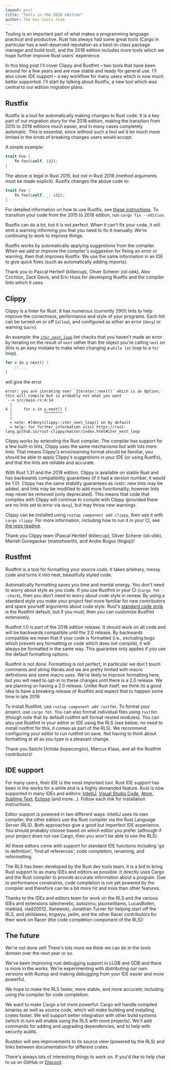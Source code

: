 ```yaml
---
layout: post
title: "Tools in the 2018 edition"
author: The Dev-tools team
---
```


Tooling is an important part of what makes a programming language practical and
productive. Rust has always had some great tools (Cargo in particular has a
well-deserved reputation as a best-in-class package manager and build tool), and
the 2018 edition includes more tools which we hope further improve Rust users'
experience.

In this blog post I'll cover Clippy and Rustfmt – two tools that have been
around for a few years and are now stable and ready for general use. I'll also
cover IDE support – a key workflow for many users which is now much better
supported. I'll start by talking about Rustfix, a new tool which was central to
our edition migration plans.

## Rustfix

Rustfix is a tool for automatically making changes to Rust code. It is a key
part of our migration story for the 2018 edition, making the transition from
2015 to 2018 editions much easier, and in many cases completely automatic. This
is essential, since without such a tool we'd be much more limited in the kinds
of breaking changes users would accept.

A simple example:

```rust
trait Foo {
    fn foo(&self, i32);
}
```

The above is legal in Rust 2015, but not in Rust 2018 (method arguments must be
made explicit). Rustfix changes the above code to:

```rust
trait Foo {
    fn foo(&self, _: i32);
}
```

For detailed information on how to use Rustfix, see [these instructions](https://doc.rust-lang.org/stable/edition-guide/editions/transitioning-an-existing-project-to-a-new-edition.html).
To transition your code from the 2015 to 2018 edition, run `cargo fix --edition`.

Rustfix can do a lot, but it is not perfect. When it can't fix your code, it
will emit a warning informing you that you need to fix it manually. We're
continuing to work to improve things.

Rustfix works by automatically applying suggestions from the compiler. When we
add or improve the compiler's suggestion for fixing an error or warning, then
that improves Rustfix. We use the same information in an IDE to give quick fixes
(such as automatically adding imports).

Thank you to Pascal Hertleif (killercup), Oliver Scherer (oli-obk), Alex
Crichton, Zack Davis, and Eric Huss for developing Rustfix and the compiler
lints which it uses.


## Clippy

Clippy is a linter for Rust. It has numerous (currently 290!) lints to help
improve the correctness, performance and style of your programs. Each lint can
be turned on or off (`allow`), and configured as either an error (`deny`) or
warning (`warn`).

An example: the [`iter_next_loop`](https://rust-lang.github.io/rust-clippy/master/index.html#iter_next_loop)
lint checks that you haven't made an error by iterating on the result of `next`
rather than the object you're calling `next` on (this is an easy mistake to make
when changing a `while let` loop to a `for` loop).

```rust
for x in y.next() {
    // ...
}
```

will give the error

```
error: you are iterating over `Iterator::next()` which is an Option; this will compile but is probably not what you want
 --> src/main.rs:4:14
  |
4 |     for x in y.next() {
  |              ^^^^^^^^
  |
  = note: #[deny(clippy::iter_next_loop)] on by default
  = help: for further information visit https://rust-lang.github.io/rust-clippy/master/index.html#iter_next_loop
```

Clippy works by extending the Rust compiler. The compiler has support for a few
built-in lints, Clippy uses the same mechanisms but with lots more lints. That
means Clippy's error/warning format should be familiar, you should be able to
apply Clippy's suggestions in your IDE (or using Rustfix), and that the lints
are reliable and accurate.

With Rust 1.31 and the 2018 edition, Clippy is available on stable Rust and has
backwards compatibility guarantees (if it had a version number, it would be
1.0). Clippy has the same stability guarantees as rustc: new lints may be added,
and lints may be modified to add more functionality, however lints may never be
removed (only deprecated). This means that code that compiles with Clippy will
continue to compile with Clippy (provided there are no lints set to error via
`deny`), but may throw new warnings.

Clippy can be installed using `rustup component add clippy`, then use it with
`cargo clippy`. For more information, including how to run it in your CI, see
[the repo readme](https://github.com/rust-lang/rust-clippy/).

Thank you Clippy team (Pascal Hertleif (killercup), Oliver Scherer (oli-obk),
Manish Goregaokar (manishearth), and Andre Bogus (llogiq))!


## Rustfmt

Rustfmt is a tool for formatting your source code. It takes arbitrary, messy
code and turns it into neat, beautifully styled code.

Automatically formatting saves you time and mental energy. You don't need to
worry about style as you code. If you use Rustfmt in your CI (`cargo fmt
--check`), then you don't need to worry about code style in review. By using a
standard style you make your project feel more familiar for new contributors and
spare yourself arguments about code style. Rust's [standard code
style](https://github.com/rust-lang/rfcs/blob/master/style-guide/README.md) is
the Rustfmt default, but if you must, then you can customize Rustfmt
extensively.

Rustfmt 1.0 is part of the 2018 edition release. It should work on all code and
will be backwards compatible until the 2.0 release. By backwards compatible we
mean that if your code is formatted (i.e., excluding bugs which prevent any
formatting or code which does not compile), it will always be formatted in the
same way. This guarantee only applies if you use the default formatting options.

Rustfmt is not done. Formatting is not perfect, in particular we don't touch
comments and string literals and we are pretty limited with macro definitions
and some macro uses. We're likely to improve formatting here, but you will need
to opt-in to these changes until there is a 2.0 release. We *are* planning on
having a 2.0 release. Unlike Rust itself, we think its a good idea to have a
breaking release of Rustfmt and expect that to happen some time in late 2019.

To install Rustfmt, use `rustup component add rustfmt`. To format your project,
use `cargo fmt`. You can also format individual files using `rustfmt` (though
note that by default rustfmt will format nested modules). You can also use
Rustfmt in your editor or IDE using the RLS (see below; no need to install
rustfmt for this, it comes as part of the RLS). We recommend configuring your
editor to run rustfmt on save. Not having to think about formatting at all as
you type is a pleasant change.

Thank you Seiichi Uchida (topecongiro), Marcus Klaas, and all the Rustfmt
contributors!

## IDE support

For many users, their IDE is the most important tool. Rust IDE support has been
in the works for a while and is a highly demanded feature. Rust is now supported
in many IDEs and editors:
[IntelliJ](https://plugins.jetbrains.com/plugin/8182-rust), [Visual Studio
Code](https://marketplace.visualstudio.com/items?itemName=rust-lang.rust),
[Atom](https://github.com/rust-lang-nursery/atom-ide-rust), [Sublime
Text](https://github.com/rust-lang/rust-enhanced),
[Eclipse](https://www.eclipse.org/downloads/packages/release/photon/r/eclipse-ide-rust-developers-includes-incubating-components)
 (and more...). Follow each link for installation instructions.

Editor support is powered in two different ways: IntelliJ uses its own compiler,
the other editors use the Rust compiler via the Rust Language Server (RLS). Both
approaches give a good but imperfect IDE experience. You should probably choose
based on which editor you prefer (although if your project does not use Cargo,
then you won't be able to use the RLS).

All these editors come with support for standard IDE functions including 'go to
definition', 'find all references', code completion, renaming, and reformatting.

The RLS has been developed by the Rust dev tools team, it is a bid to bring Rust
support to as many IDEs and editors as possible. It directly uses Cargo and the
Rust compiler to provide accurate information about a program. Due to
performance constraints, code completion is not yet powered by the compiler and
therefore can be a bit more hit and miss than other features.

Thanks to the IDEs and editors team for work on the RLS and the various IDEs and
extensions (alexheretic, autozimu, jasonwilliams, LucasBullen, matklad,
vlad20012, Xanewok), Jonathan Turner for helping start off the RLS, and
phildawes, kngwyu, jwilm, and the other Racer contributors for their work on
Racer (the code completion component of the RLS)!

## The future

We're not done yet! There's lots more we think we can do in the tools domain
over the next year or so.

We've been improving rust debugging support in LLDB and GDB and there is more in
the works. We're experimenting with distributing our own versions with Rustup
and making debugging from your IDE easier and more powerful.

We hope to make the RLS faster, more stable, and more accurate; including using
the compiler for code completion.

We want to make Cargo a lot more powerful: Cargo will handle compiled binaries
as well as source code, which will make building and installing crates faster.
We will support better integration with other build systems (which in turn will
enable using the RLS with more projects). We'll add commands for adding and
upgrading dependencies, and to help with security audits.

Rustdoc will see improvements to its source view (powered by the RLS) and links
between documentation for different crates.

There's always lots of interesting things to work on. If you'd like to help chat
to us on GitHub or [Discord](https://discordapp.com/invite/rust-lang).
